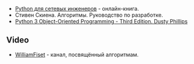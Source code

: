 - [Python для сетевых инженеров](https://pyneng.readthedocs.io/ru/latest/contents.html) - онлайн-книга.
- Стивен Скиена. Алгоритмы. Руководство по разработке.
- [Python 3 Object-Oriented Programming - Third Edition. Dusty Phillips](https://www.sitepoint.com/premium/books/python-3-object-oriented-programming-third-edition)

## Video

- [WilliamFiset](https://www.youtube.com/c/WilliamFiset-videos/videos) - канал, посвящённый алгоритмам.



